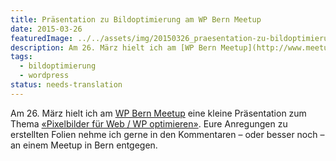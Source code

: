```yaml
---
title: Präsentation zu Bildoptimierung am WP Bern Meetup
date: 2015-03-26
featuredImage: ../../assets/img/20150326_praesentation-zu-bildoptimierung-am-wp-bern-meetup.jpg
description: Am 26. März hielt ich am [WP Bern Meetup](http://www.meetup.com/WordPress-Bern/) eine kleine Präsentation zum Thema [«Pixelbilder für Web / WP optimieren»](http://slides.com/pixelstrolch/pixelbilder-optimieren/). Eure Anregungen zu erstellten Folien nehme ich gerne in den Kommentaren – oder besser noch – an einem Meetup in Bern entgegen.
tags:
  - bildoptimierung
  - wordpress
status: needs-translation
---
```

Am 26. März hielt ich am [WP Bern Meetup](http://www.meetup.com/WordPress-Bern/) eine kleine Präsentation zum Thema [«Pixelbilder für Web / WP optimieren»](https://slides.com/stebrech/pixelbilder-optimieren). Eure Anregungen zu erstellten Folien nehme ich gerne in den Kommentaren – oder besser noch – an einem Meetup in Bern entgegen.

